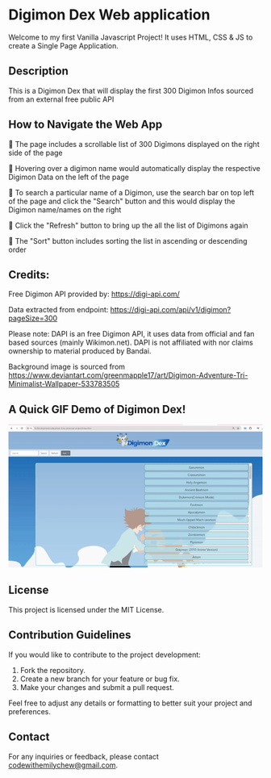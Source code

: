 # Digimon Dex Web application

Welcome to my first Vanilla Javascript Project!
It uses HTML, CSS & JS to create a Single Page Application.

## Description

This is a Digimon Dex that will display the first 300 Digimon Infos sourced from an external free public API

## How to Navigate the Web App

👾 The page includes a scrollable list of 300 Digimons displayed on the right side of the page <br>

👾 Hovering over a digimon name would automatically display the respective Digimon Data on the left of the page <br>

👾 To search a particular name of a Digimon, use the search bar on top left of the page and click the "Search" button and this would display the Digimon name/names on the right <br>

👾 Click the "Refresh" button to bring up the all the list of Digimons again <br>

👾 The "Sort" button includes sorting the list in ascending or descending order <br>

## Credits:

Free Digimon API provided by: https://digi-api.com/

Data extracted from endpoint: https://digi-api.com/api/v1/digimon?pageSize=300

Please note: DAPI is an free Digimon API, it uses data from official and fan based sources (mainly Wikimon.net). DAPI is not affiliated with nor claims ownership to material produced by Bandai.

Background image is sourced from https://www.deviantart.com/greenmapple17/art/Digimon-Adventure-Tri-Minimalist-Wallpaper-533783505

## A Quick GIF Demo of Digimon Dex!

![digimondexdemo](./images/digimon-dex-demo.gif)

## License

This project is licensed under the MIT License.

## Contribution Guidelines

If you would like to contribute to the project development:

1. Fork the repository.
2. Create a new branch for your feature or bug fix.
3. Make your changes and submit a pull request.

Feel free to adjust any details or formatting to better suit your project and preferences.

## Contact

For any inquiries or feedback, please contact codewithemilychew@gmail.com.

